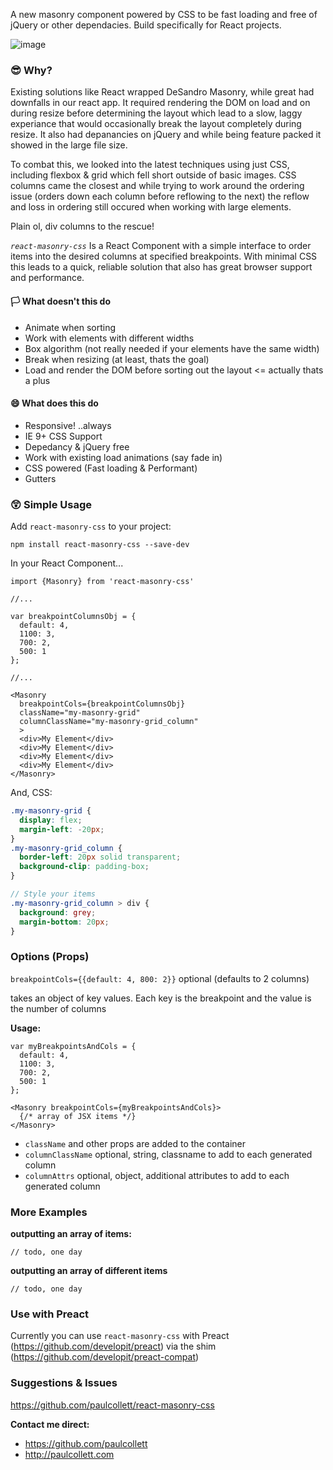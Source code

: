 A new masonry component powered by CSS to be fast loading and free of jQuery or other dependacies. Build specifically for React projects.

![image](https://user-images.githubusercontent.com/1904774/30821174-491e9670-a1d9-11e7-8b18-250d54858c4f.png)

### 😎 Why?

Existing solutions like React wrapped DeSandro Masonry, while great had downfalls in our react app. It required rendering the DOM on load and on during resize before determining the layout which lead to a slow, laggy experiance that would occasionally break the layout completely during resize. It also had depanancies on jQuery and while being feature packed it showed in the large file size.

To combat this, we looked into the latest techniques using just CSS, including flexbox & grid which fell short outside of basic images. CSS columns came the closest and while trying to work around the ordering issue (orders down each column before reflowing to the next) the reflow and loss in ordering still occured when working with large elements.

Plain ol, div columns to the rescue!

*`react-masonry-css`* Is a React Component with a simple interface to order items into the desired columns at specified breakpoints. With minimal CSS this leads to a quick, reliable solution that also has great browser support and performance.

#### 🏳️ What doesn't this do

* Animate when sorting
* Work with elements with different widths
* Box algorithm (not really needed if your elements have the same width)
* Break when resizing (at least, thats the goal)
* Load and render the DOM before sorting out the layout <= actually thats a plus

#### 😄 What does this do
* Responsive! ..always
* IE 9+ CSS Support
* Depedancy & jQuery free
* Work with existing load animations (say fade in)
* CSS powered (Fast loading & Performant)
* Gutters


### 😲 Simple Usage

Add `react-masonry-css` to your project:

`npm install react-masonry-css --save-dev`

In your React Component...
```JSX
import {Masonry} from 'react-masonry-css'

//...

var breakpointColumnsObj = {
  default: 4,
  1100: 3,
  700: 2,
  500: 1
};

//...

<Masonry
  breakpointCols={breakpointColumnsObj}
  className="my-masonry-grid"
  columnClassName="my-masonry-grid_column"
  >
  <div>My Element</div>
  <div>My Element</div>
  <div>My Element</div>
  <div>My Element</div>
</Masonry>

```

And, CSS:
```SCSS
.my-masonry-grid {
  display: flex;
  margin-left: -20px;
}
.my-masonry-grid_column {
  border-left: 20px solid transparent;
  background-clip: padding-box;
}

// Style your items
.my-masonry-grid_column > div {
  background: grey;
  margin-bottom: 20px;
}
```

### Options (Props)

`breakpointCols={{default: 4, 800: 2}}` optional (defaults to 2 columns)

takes an object of key values. Each key is the breakpoint and the value is the number of columns

**Usage:**

```JSX
var myBreakpointsAndCols = {
  default: 4,
  1100: 3,
  700: 2,
  500: 1
};

<Masonry breakpointCols={myBreakpointsAndCols}>
  {/* array of JSX items */}
</Masonry>
```

* `className` and other props are added to the container
* `columnClassName` optional, string, classname to add to each generated column
* `columnAttrs` optional, object, additional attributes to add to each generated column

### More Examples

**outputting an array of items:**
```JSX
// todo, one day
```

**outputting an array of different items**

```JSX
// todo, one day
```

### Use with Preact
Currently you can use `react-masonry-css` with Preact (https://github.com/developit/preact) via the shim (https://github.com/developit/preact-compat)

### Suggestions & Issues
https://github.com/paulcollett/react-masonry-css

**Contact me direct:**
* https://github.com/paulcollett
* http://paulcollett.com

